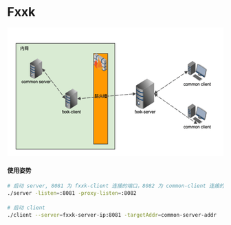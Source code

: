 # Fxxk

<img src="fxxk-connect.png" alt="kcptun" height="300px"/>

#### 使用姿势

```bash
# 启动 server, 8081 为 fxxk-client 连接的端口，8082 为 common-client 连接的端口
./server -listen=:8081 -proxy-listen=:8082

# 启动 client
./client --server=fxxk-server-ip:8081 -targetAddr=common-server-addr
```
